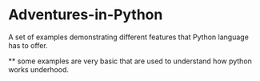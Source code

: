 # Adventures-in-Python
A set of examples demonstrating different features that Python language has to offer.

** some examples are very basic that are used to understand how python works underhood.

